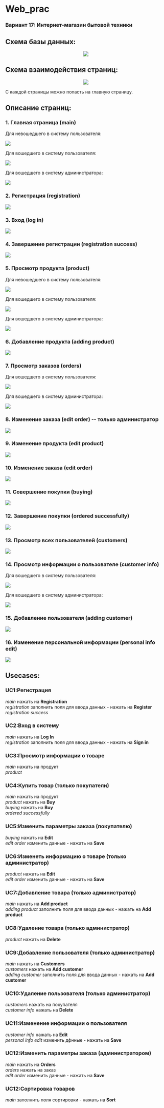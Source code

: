 # Web_prac

### Вариант 17: Интернет-магазин бытовой техники

## Схема базы данных:

<p align="center">
<img src="https://github.com/ParamParamPam/Web_prac/blob/master/images/db.png">

## Схема взаимодействия страниц:

<p align="center">
<img src="https://github.com/ParamParamPam/Web_prac/blob/master/images/pages.png">

С каждой страницы можно попасть на главную страницу.

## Описание страниц:

### 1. Главная страница (main)

Для невошедшего в систему пользователя:

<img src="https://github.com/ParamParamPam/Web_prac/blob/master/images/main(unregistered).png">

Для вошедшего в систему пользователя:

<img src="https://github.com/ParamParamPam/Web_prac/blob/master/images/main(customer).png">

Для вошедшего в систему администратора:

<img src="https://github.com/ParamParamPam/Web_prac/blob/master/images/main(admin).png">

### 2. Регистрация (registration)

<img src="https://github.com/ParamParamPam/Web_prac/blob/master/images/registration.png">

### 3. Вход (log in)

<img src="https://github.com/ParamParamPam/Web_prac/blob/master/images/log_in.png">

### 4. Завершение регистрации (registration success)

<img src="https://github.com/ParamParamPam/Web_prac/blob/master/images/reg_success.png">

### 5. Просмотр продукта (product)

Для невошедшего в систему пользователя:

<img src="https://github.com/ParamParamPam/Web_prac/blob/master/images/product(unregistered).png">

Для вошедшего в систему пользователя:

<img src="https://github.com/ParamParamPam/Web_prac/blob/master/images/product(customer).png">

Для вошедшего в систему администратора:

<img src="https://github.com/ParamParamPam/Web_prac/blob/master/images/product(admin).png">

### 6. Добавление продукта (adding product)

<img src="https://github.com/ParamParamPam/Web_prac/blob/master/images/product_add.png">

### 7. Просмотр заказов (orders)

Для вошедшего в систему пользователя:

<img src="https://github.com/ParamParamPam/Web_prac/blob/master/images/customer_orders.png">

Для вошедшего в систему администратора:

<img src="https://github.com/ParamParamPam/Web_prac/blob/master/images/orders.png">

### 8. Изменение заказа (edit order) -- только администратор

<img src="https://github.com/ParamParamPam/Web_prac/blob/master/images/edit_order.png">

### 9. Изменение продукта (edit product) 

<img src="https://github.com/ParamParamPam/Web_prac/blob/master/images/product_edit.png">

### 10. Изменение заказа (edit order)

<img src="https://github.com/ParamParamPam/Web_prac/blob/master/images/order_edit(customer).png">

### 11. Совершение покупки (buying)

<img src="https://github.com/ParamParamPam/Web_prac/blob/master/images/making_order.png">

### 12. Завершение покупки (ordered successfully)

<img src="https://github.com/ParamParamPam/Web_prac/blob/master/images/order_su_ccess.png">

### 13. Просмотр всех пользователей (customers)

<img src="https://github.com/ParamParamPam/Web_prac/blob/master/images/customers.png">

### 14. Просмотр информации о пользователе (customer info)

Для вошедшего в систему пользователя:

<img src="https://github.com/ParamParamPam/Web_prac/blob/master/images/customer_info.png">

Для вошедшего в систему администратора:

<img src="https://github.com/ParamParamPam/Web_prac/blob/master/images/customer(admin).png">

### 15. Добавление пользователя (adding customer)

<img src="https://github.com/ParamParamPam/Web_prac/blob/master/images/customer_add.png">

### 16. Изменение персональной информации (personal info edit)

<img src="https://github.com/ParamParamPam/Web_prac/blob/master/images/customer_edit.png">

## Usecases:

### UC1:Регистрация

_main_ нажать на <b>Registration</b> <br>
_registration_ заполнить поля для ввода данных - нажать на <b>Register</b> <br>
_registration success_

### UC2:Вход в систему 

_main_ нажать на <b>Log In</b> <br>
_registration_ заполнить поля для ввода данных - нажать на <b>Sign in</b> <br>

### UC3:Просмотр информации о товаре

_main_ нажать на продукт <br>
_product_ 

### UC4:Купить товар (только покупатели)

_main_ нажать на продукт <br>
_product_ нажать на <b>Buy</b> <br>
_buying_ нажать на <b>Buy</b> <br>
_ordered successfully_

### UC5:Изменить параметры заказа (покупателю)

_buying_ нажать на <b>Edit</b> <br>
_edit order_ изменить данные - нажать на <b>Save</b> <br>

### UC6:Изменеть информацию о товаре (только администратор)

_product_ нажать на <b>Edit</b> <br>
_edit order_ изменить данные - нажать на <b>Save</b> <br>

### UC7:Добавление товара (только администратор)

_main_ нажать на <b>Add product</b> <br>
_adding product_ заполнить поля для ввода данных - нажать на <b>Add product</b> <br>

### UC8:Удаление товара (только администратор)

_product_ нажать на <b>Delete</b> <br>

### UC9:Добавление пользователя (только администратор)

_main_ нажать на <b>Customers</b> <br>
_customers_ нажать на <b>Add customer</b> <br>
_adding customer_ заполнить поля для ввода данных - нажать на <b>Add customer</b> <br>

### UC10:Удаление пользователя (только администратор)

_customers_ нажать на покупателя <br>
_customer info_ нажать на <b>Delete</b> <br>

### UC11:Изменение информации о пользователя

_customer info_ нажать на <b>Edit</b> <br>
_personal info edit_ изменить дфнные - нажать на <b>Save</b> <br>

### UC12:Изменить параметры заказа (администратором)

_main_ нажать на <b>Orders</b> <br>
_orders_ нажать на заказ <br>
_edit order_ изменить данные - нажать на <b>Save</b> <br>

### UC12:Сортировка товаров

_main_ заполнить поля сортировки - нажать на <b>Sort</b> <br>
